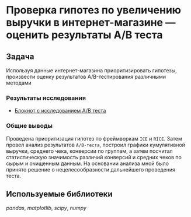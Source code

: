 # Проверка гипотез по увеличению выручки в интернет-магазине — оценить результаты A/B теста

## Задача

Используя данные интернет-магазина приоритизировать гипотезы, произвести оценку результатов
A/B-тестирования различными методами

### Результаты исследования
- [Блокнот с исследованием A/B теста](https://nbviewer.org/github/ArtemBonda/ynd_analyses/blob/master/09_power_AB_test/проверка_гипотез_v2.ipynb)

### Общие выводы

Проведена приоритизация гипотез по фреймворкам `ICE` и `RICE`. Затем провел анализ
результатов `A/B-теста`, построил графики кумулятивной выручки, среднего чека,
конверсии по группам, а затем посчитал статистическую значимость различий конверсий
и средних чеков по сырым и очищенным данным. На основании анализа мной было
принято решение о нецелесообразности дальнейшего проведения теста.

## Используемые библиотеки
*pandas*, *matplotlib*, *scipy*, *numpy*
